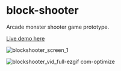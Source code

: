 # block-shooter

Arcade monster shooter game prototype. 

[Live demo here](http://chazu.arkku.net/misc/block-shooter/)

![blockshooter_screen_1](https://github.com/tokio-rs/tokio/assets/36816104/c2857f28-fa03-4184-b897-8c37ace563bd)

![blockshooter_vid_full-ezgif com-optimize](https://github.com/kubernetes/k8s.io/assets/36816104/5327cb27-13d6-4962-adee-a9fce35328f5)